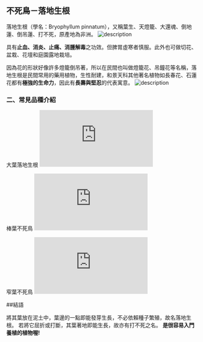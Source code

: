 ## **不死鳥－落地生根**
落地生根（學名：Bryophyllum pinnatum），又稱葉生、天燈籠、大還魂、倒地蓮、倒吊蓮、打不死，原產地為非洲。
![description](https://upload.wikimedia.org/wikipedia/commons/thumb/6/60/Kalanchoe_pinnata_%28Habitus%29.jpg/800px-Kalanchoe_pinnata_%28Habitus%29.jpg)

具有**止血、消炎、止痛、消腫解毒**之功效。但脾胃虛寒者慎服。此外也可做切花、盆栽、花壇和庭園露地栽培。

因為花的形狀好像許多燈籠倒吊著，所以在民間也叫做燈籠花、吊鐘花等名稱，落地生根是民間常用的藥用植物，生性耐建，和景天科其他著名植物如長春花、石蓮花都有**極強的生命力**，因此有**長壽與堅忍**的代表寓意。
![description](https://upload.wikimedia.org/wikipedia/commons/5/50/Kalanchoe_veg.jpg)


### **二、常見品種介紹**



大葉落地生根
![description](https://i2.read01.com/image.php?url=0CfTfG03)



棒葉不死鳥
![description](https://i1.read01.com/image.php?url=0CfTfG04)




窄葉不死鳥
![description](https://i1.read01.com/image.php?url=0CfTfG06)





##結語



將其葉放在泥土中，葉邊的一點即能發芽生長，不必依賴種子繁殖，故名落地生根。
若將它屈折或打斷，其葉著地即能生長，故亦有打不死之名。
**是很容易入門養植的植物喔!**

